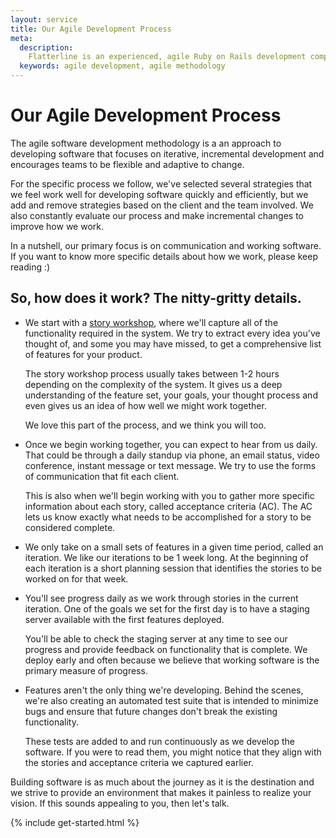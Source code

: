 ```yaml
---
layout: service
title: Our Agile Development Process
meta:
  description:
    Flatterline is an experienced, agile Ruby on Rails development company.
  keywords: agile development, agile methodology
---
```


# Our Agile Development Process

The agile software development methodology is a an approach to developing software that focuses on iterative, incremental development and encourages teams to be flexible and adaptive to change.

For the specific process we follow, we've selected several strategies that we feel work well for developing software quickly and efficiently, but we add and remove strategies based on the client and the team involved. We also constantly evaluate our process and make incremental changes to improve how we work.

In a nutshell, our primary focus is on communication and working software. If you want to know more specific details about how we work, please keep reading :)

## So, how does it work? The nitty-gritty details.

*   We start with a [story workshop](/blog/2009/12/16/gathering-requirements-through-story-workshops),
    where we'll capture all of the functionality required in the system. We
    try to extract every idea you've thought of, and some you
    may have missed, to get a comprehensive list of features for your product.

    The story workshop process usually takes between 1-2 hours depending
    on the complexity of the system. It gives us a deep understanding of
    the feature set, your goals, your thought process and even gives us an
    idea of how well we might work together.

    We love this part of the process, and we think you will too.

*   Once we begin working together, you can expect to hear from us daily. That
    could be through a daily standup via phone, an email status, video 
    conference, instant message or text message. We try to use the forms of
    communication that fit each client.

    This is also when we'll begin working with you to gather more specific
    information about each story, called acceptance criteria (AC). The AC
    lets us know exactly what needs to be accomplished for a story to be
    considered complete.

*   We only take on a small sets of features in a given time period, called an
    iteration. We like our iterations to be 1 week long. At the beginning of
    each iteration is a short planning session that identifies the stories to
    be worked on for that week.

*   You'll see progress daily as we work through stories in the current
    iteration. One of the goals we set for the first day is to have a staging
    server available with the first features deployed.

    You'll be able to check the staging server at any time to see our
    progress and provide feedback on functionality that is complete. We
    deploy early and often because we believe that working software is the
    primary measure of progress.

*   Features aren't the only thing we're developing. Behind the scenes, we're
    also creating an automated test suite that is intended to minimize bugs
    and ensure that future changes don't break the existing functionality.

    These tests are added to and run continuously as we develop the software.
    If you were to read them, you might notice that they align with the
    stories and acceptance criteria we captured earlier.

Building software is as much about the journey as it is the destination and we strive to provide an environment that makes it painless to realize your vision. If this sounds appealing to you, then let's talk.

{% include get-started.html %}

